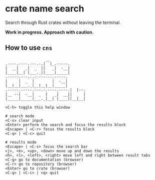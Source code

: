 
# crate name search

Search through Rust crates without leaving the terminal.

**Work in progress. Approach with caution.**

## How to use `cns`

```
                  __
.----.----.---.-.|  |_.-----.
|  __|   _|  _  ||   _|  -__|
|____|__| |___._||____|_____|
.-----.---.-.--------.-----.
|     |  _  |        |  -__|
|__|__|___._|__|__|__|_____|
.-----.-----.---.-.----.----.|  |--.
|__ --|  -__|  _  |   _|  __||     |
|_____|_____|___._|__| |____||__|__|

<C-h> toggle this help window

# search mode
<C-s> clear input
<Enter> perform the search and focus the results block
<Escape> | <C-r> focus the results block
<C-q> | <C-c> quit

# results mode
<Escape> | <C-s> focus the search bar
<j>, <k>, <up>, <down> move up and down the results
<h>, <l>, <left>, <right> move left and right between result tabs
<C-g> go to documentation (browser)
<C-r> go to repository (browser)
<Enter> go to crate (browser)
<C-q> | <C-c> | <q> quit

```  